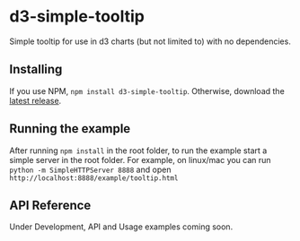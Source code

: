 # d3-simple-tooltip

Simple tooltip for use in d3 charts (but not limited to) with no dependencies.

## Installing

If you use NPM, `npm install d3-simple-tooltip`. Otherwise, download the [latest release](https://github.com/bobmonteverde/d3-simple-tooltip/releases/latest).

## Running the example

After running `npm install` in the root folder, to run the example start a simple server in the root folder.
For example, on linux/mac you can run `python -m SimpleHTTPServer 8888` and open `http://localhost:8888/example/tooltip.html`

## API Reference

Under Development, API and Usage examples coming soon.

